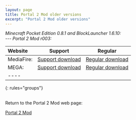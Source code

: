 ```yaml
---
layout: page
title: Portal 2 Mod older versions
excerpt: "Portal 2 Mod older versions"
---
```


<i>Minecraft Pocket Edition 0.8.1 and BlockLauncher 1.6.10:</i><br>
<i> --- Portal 2 Mod r003:</i>

| Website | Support | Regular |
|:--------|:-------:|:-------:|
| MediaFire:       | [Support download](http://adf.ly/pQYzR) | [Regular download](http://www.mediafire.com/download/ay126uyyvg61pv3/Portal_Mod_r003_Desno365.zip) |
| MEGA:            | [Support download](http://adf.ly/pQYnw) | [Regular download](https://mega.co.nz/#!XshRwBgZ!E8axp_dhlBPRytvzmHvOcn90ATardIBhO0LVJDWrSpo) |
|----
{: rules="groups"}


<br>Return to the Portal 2 Mod web page:

<div markdown="0"><a href="{{ site.url }}/minecraft/portal2-mod" class="btn">Portal 2 Mod</a></div>

